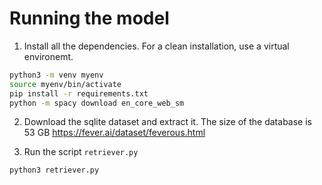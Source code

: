 # Running the model
1. Install all the dependencies. For a clean installation, use a virtual environemt.
```bash
python3 -m venv myenv
source myenv/bin/activate
pip install -r requirements.txt
python -m spacy download en_core_web_sm
```

2. Download the sqlite dataset and extract it. The size of the database is 53 GB
https://fever.ai/dataset/feverous.html


3. Run the script `retriever.py`
```bash
python3 retriever.py
```